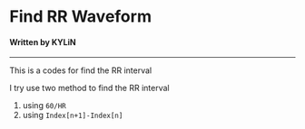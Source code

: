 # Find RR Waveform 
#### Written by KYLiN

---

This is a codes for find the RR interval 

I try use two method to find the RR interval

1. using `60/HR` 
2. using `Index[n+1]-Index[n]`